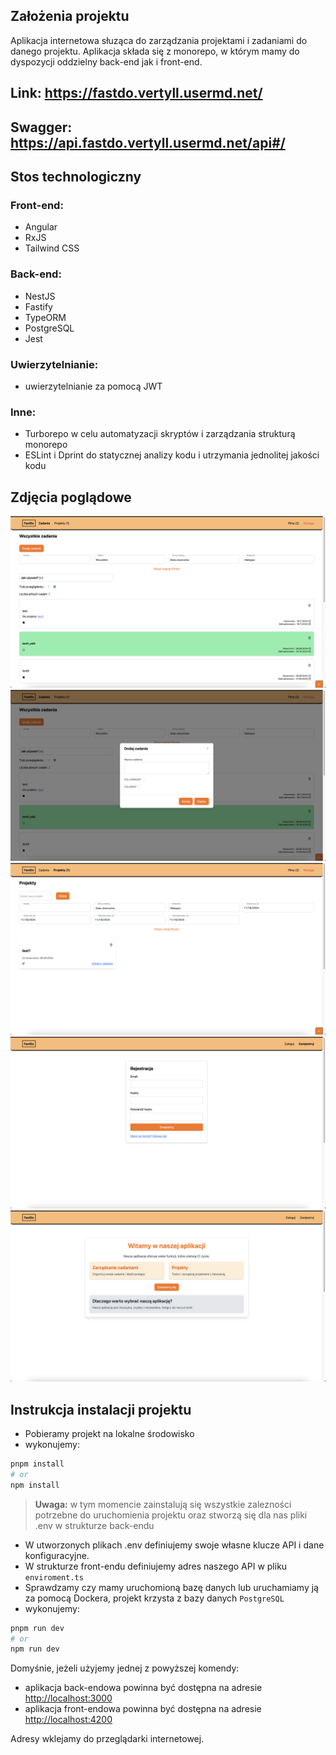 ## Założenia projektu 

Aplikacja internetowa słuząca do zarządzania projektami i zadaniami do danego projektu. Aplikacja składa się z monorepo, w którym mamy do dyspozycji oddzielny back-end jak i front-end.

## Link: https://fastdo.vertyll.usermd.net/
## Swagger: https://api.fastdo.vertyll.usermd.net/api#/ 

## Stos technologiczny

### Front-end:
- Angular
- RxJS
- Tailwind CSS

### Back-end:
- NestJS
- Fastify
- TypeORM
- PostgreSQL
- Jest

### Uwierzytelnianie:
- uwierzytelnianie za pomocą JWT

### Inne:
- Turborepo w celu automatyzacji skryptów i zarządzania strukturą monorepo
- ESLint i Dprint do statycznej analizy kodu i utrzymania jednolitej jakości kodu

## Zdjęcia poglądowe

![Widok projektu](https://raw.githubusercontent.com/vertyll/fastdo/refs/heads/main/screenshots/1.png)
![Widok projektu](https://raw.githubusercontent.com/vertyll/fastdo/refs/heads/main/screenshots/2.png)
![Widok projektu](https://raw.githubusercontent.com/vertyll/fastdo/refs/heads/main/screenshots/3.png)
![Widok projektu](https://raw.githubusercontent.com/vertyll/fastdo/refs/heads/main/screenshots/4.png)
![Widok projektu](https://raw.githubusercontent.com/vertyll/fastdo/refs/heads/main/screenshots/5.png)

## Instrukcja instalacji projektu

- Pobieramy projekt na lokalne środowisko
- wykonujemy:

```bash
pnpm install
# or
npm install
```

> **Uwaga:** w tym momencie zainstalują się wszystkie zalezności potrzebne do uruchomienia projektu oraz stworzą się dla nas pliki .env w strukturze back-endu
- W utworzonych plikach .env definiujemy swoje własne klucze API i dane konfiguracyjne.
- W strukturze front-endu definiujemy adres naszego API w pliku `enviroment.ts`
- Sprawdzamy czy mamy uruchomioną bazę danych lub uruchamiamy ją za pomocą Dockera, projekt krzysta z bazy danych `PostgreSQL`
- wykonujemy:

```bash
pnpm run dev
# or
npm run dev
```

Domyśnie, jeżeli użyjemy jednej z powyższej komendy:
- aplikacja back-endowa powinna być dostępna na adresie [http://localhost:3000](http://localhost:3000)
- aplikacja front-endowa powinna być dostępna na adresie [http://localhost:4200](http://localhost:4200)

Adresy wklejamy do przeglądarki internetowej.
